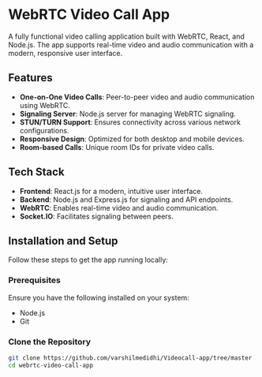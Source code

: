 # WebRTC Video Call App

A fully functional video calling application built with WebRTC, React, and Node.js. The app supports real-time video and audio communication with a modern, responsive user interface.

## Features

- **One-on-One Video Calls**: Peer-to-peer video and audio communication using WebRTC.
- **Signaling Server**: Node.js server for managing WebRTC signaling.
- **STUN/TURN Support**: Ensures connectivity across various network configurations.
- **Responsive Design**: Optimized for both desktop and mobile devices.
- **Room-based Calls**: Unique room IDs for private video calls.

## Tech Stack

- **Frontend**: React.js for a modern, intuitive user interface.
- **Backend**: Node.js and Express.js for signaling and API endpoints.
- **WebRTC**: Enables real-time video and audio communication.
- **Socket.IO**: Facilitates signaling between peers.

## Installation and Setup

Follow these steps to get the app running locally:

### Prerequisites
Ensure you have the following installed on your system:
- Node.js
- Git

### Clone the Repository
```bash
git clone https://github.com/varshilmedidhi/Videocall-app/tree/master
cd webrtc-video-call-app
